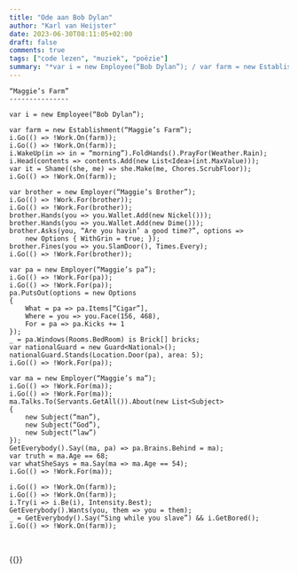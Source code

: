 ```yaml
---
title: "Ode aan Bob Dylan"
author: "Karl van Heijster"
date: 2023-06-30T08:11:05+02:00
draft: false
comments: true
tags: ["code lezen", "muziek", "poëzie"]
summary: "*var i = new Employee(“Bob Dylan”); / var farm = new Establishment(“Maggie’s Farm”);*"
---
```


    “Maggie’s Farm”
    ---------------

    var i = new Employee(“Bob Dylan”);
    
    var farm = new Establishment(“Maggie’s Farm”);
    i.Go(() => !Work.On(farm));
    i.Go(() => !Work.On(farm));
    i.WakeUp(in => in = “morning”).FoldHands().PrayFor(Weather.Rain);
    i.Head(contents => contents.Add(new List<Idea>(int.MaxValue)));
    var it = Shame((she, me) => she.Make(me, Chores.ScrubFloor));
    i.Go(() => !Work.On(farm));
    
    var brother = new Employer(“Maggie’s Brother”);
    i.Go(() => !Work.For(brother));
    i.Go(() => !Work.For(brother));
    brother.Hands(you => you.Wallet.Add(new Nickel()));
    brother.Hands(you => you.Wallet.Add(new Dime()));
    brother.Asks(you, “Are you havin’ a good time?”, options =>
        new Options { WithGrin = true; });
    brother.Fines(you => you.SlamDoor(), Times.Every);
    i.Go(() => !Work.For(brother));
    
    var pa = new Employer(“Maggie’s pa”);
    i.Go(() => !Work.For(pa));
    i.Go(() => !Work.For(pa));
    pa.PutsOut(options = new Options 
    {
        What = pa => pa.Items[“Cigar”],
        Where = you => you.Face(156, 468),
        For = pa => pa.Kicks += 1
    });
    _ = pa.Windows(Rooms.BedRoom) is Brick[] bricks;
    var nationalGuard = new Guard<National>();
    nationalGuard.Stands(Location.Door(pa), area: 5);
    i.Go(() => !Work.For(pa));
    
    var ma = new Employer(“Maggie’s ma”);
    i.Go(() => !Work.For(ma));
    i.Go(() => !Work.For(ma));
    ma.Talks.To(Servants.GetAll()).About(new List<Subject> 
    {
        new Subject(“man”),
        new Subject(“God”),
        new Subject(“law”)
    });
    GetEverybody().Say((ma, pa) => pa.Brains.Behind = ma);
    var truth = ma.Age == 68;
    var whatSheSays = ma.Say(ma => ma.Age == 54);
    i.Go(() => !Work.For(ma));
    
    i.Go(() => !Work.On(farm));
    i.Go(() => !Work.On(farm));
    i.Try(i => i.Be(i), Intensity.Best);
    GetEverybody().Wants(you, them => you = them);
    _ = GetEverybody().Say(“Sing while you slave”) && i.GetBored();
    i.Go(() => !Work.On(farm));


<br>


{{<youtube id="G8yU8wk67gY" title="Bob Dylan Live at the Newport Folk Festival" >}}
